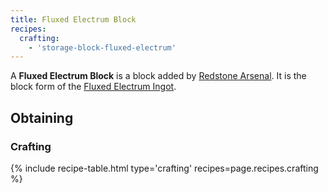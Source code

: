 ```yaml
--- 
title: Fluxed Electrum Block
recipes: 
  crafting: 
    - 'storage-block-fluxed-electrum'
--- 
```


A **Fluxed Electrum Block** is a block added by [Redstone Arsenal](/docs/redstone-arsenal/). It is the block form of the [Fluxed Electrum Ingot](/docs/redstone-arsenal/materials/fluxed-electrum-ingot).

Obtaining
---------

### Crafting
{% include recipe-table.html type='crafting' recipes=page.recipes.crafting %}